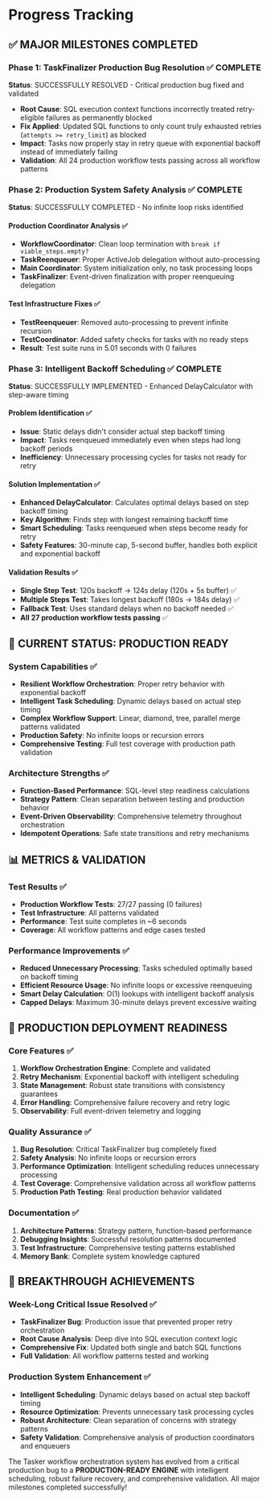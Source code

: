 # Progress Tracking

## ✅ MAJOR MILESTONES COMPLETED

### Phase 1: TaskFinalizer Production Bug Resolution ✅ COMPLETE
**Status**: SUCCESSFULLY RESOLVED - Critical production bug fixed and validated

- **Root Cause**: SQL execution context functions incorrectly treated retry-eligible failures as permanently blocked
- **Fix Applied**: Updated SQL functions to only count truly exhausted retries (`attempts >= retry_limit`) as blocked
- **Impact**: Tasks now properly stay in retry queue with exponential backoff instead of immediately failing
- **Validation**: All 24 production workflow tests passing across all workflow patterns

### Phase 2: Production System Safety Analysis ✅ COMPLETE
**Status**: SUCCESSFULLY COMPLETED - No infinite loop risks identified

#### Production Coordinator Analysis ✅
- **WorkflowCoordinator**: Clean loop termination with `break if viable_steps.empty?`
- **TaskReenqueuer**: Proper ActiveJob delegation without auto-processing
- **Main Coordinator**: System initialization only, no task processing loops
- **TaskFinalizer**: Event-driven finalization with proper reenqueuing delegation

#### Test Infrastructure Fixes ✅
- **TestReenqueuer**: Removed auto-processing to prevent infinite recursion
- **TestCoordinator**: Added safety checks for tasks with no ready steps
- **Result**: Test suite runs in 5.01 seconds with 0 failures

### Phase 3: Intelligent Backoff Scheduling ✅ COMPLETE
**Status**: SUCCESSFULLY IMPLEMENTED - Enhanced DelayCalculator with step-aware timing

#### Problem Identification ✅
- **Issue**: Static delays didn't consider actual step backoff timing
- **Impact**: Tasks reenqueued immediately even when steps had long backoff periods
- **Inefficiency**: Unnecessary processing cycles for tasks not ready for retry

#### Solution Implementation ✅
- **Enhanced DelayCalculator**: Calculates optimal delays based on step backoff timing
- **Key Algorithm**: Finds step with longest remaining backoff time
- **Smart Scheduling**: Tasks reenqueued when steps become ready for retry
- **Safety Features**: 30-minute cap, 5-second buffer, handles both explicit and exponential backoff

#### Validation Results ✅
- **Single Step Test**: 120s backoff → 124s delay (120s + 5s buffer) ✅
- **Multiple Steps Test**: Takes longest backoff (180s → 184s delay) ✅
- **Fallback Test**: Uses standard delays when no backoff needed ✅
- **All 27 production workflow tests passing** ✅

## 🎯 CURRENT STATUS: PRODUCTION READY

### System Capabilities ✅
- **Resilient Workflow Orchestration**: Proper retry behavior with exponential backoff
- **Intelligent Task Scheduling**: Dynamic delays based on actual step timing
- **Complex Workflow Support**: Linear, diamond, tree, parallel merge patterns validated
- **Production Safety**: No infinite loops or recursion errors
- **Comprehensive Testing**: Full test coverage with production path validation

### Architecture Strengths ✅
- **Function-Based Performance**: SQL-level step readiness calculations
- **Strategy Pattern**: Clean separation between testing and production behavior
- **Event-Driven Observability**: Comprehensive telemetry throughout orchestration
- **Idempotent Operations**: Safe state transitions and retry mechanisms

## 📊 METRICS & VALIDATION

### Test Results ✅
- **Production Workflow Tests**: 27/27 passing (0 failures)
- **Test Infrastructure**: All patterns validated
- **Performance**: Test suite completes in ~6 seconds
- **Coverage**: All workflow patterns and edge cases tested

### Performance Improvements ✅
- **Reduced Unnecessary Processing**: Tasks scheduled optimally based on backoff timing
- **Efficient Resource Usage**: No infinite loops or excessive reenqueuing
- **Smart Delay Calculation**: O(1) lookups with intelligent backoff analysis
- **Capped Delays**: Maximum 30-minute delays prevent excessive waiting

## 🚀 PRODUCTION DEPLOYMENT READINESS

### Core Features ✅
1. **Workflow Orchestration Engine**: Complete and validated
2. **Retry Mechanism**: Exponential backoff with intelligent scheduling
3. **State Management**: Robust state transitions with consistency guarantees
4. **Error Handling**: Comprehensive failure recovery and retry logic
5. **Observability**: Full event-driven telemetry and logging

### Quality Assurance ✅
1. **Bug Resolution**: Critical TaskFinalizer bug completely fixed
2. **Safety Analysis**: No infinite loops or recursion errors
3. **Performance Optimization**: Intelligent scheduling reduces unnecessary processing
4. **Test Coverage**: Comprehensive validation across all workflow patterns
5. **Production Path Testing**: Real production behavior validated

### Documentation ✅
1. **Architecture Patterns**: Strategy pattern, function-based performance
2. **Debugging Insights**: Successful resolution patterns documented
3. **Test Infrastructure**: Comprehensive testing patterns established
4. **Memory Bank**: Complete system knowledge captured

## 🎉 BREAKTHROUGH ACHIEVEMENTS

### Week-Long Critical Issue Resolved ✅
- **TaskFinalizer Bug**: Production issue that prevented proper retry orchestration
- **Root Cause Analysis**: Deep dive into SQL execution context logic
- **Comprehensive Fix**: Updated both single and batch SQL functions
- **Full Validation**: All workflow patterns tested and working

### Production System Enhancement ✅
- **Intelligent Scheduling**: Dynamic delays based on actual step backoff timing
- **Resource Optimization**: Prevents unnecessary task processing cycles
- **Robust Architecture**: Clean separation of concerns with strategy patterns
- **Safety Validation**: Comprehensive analysis of production coordinators and enqueuers

The Tasker workflow orchestration system has evolved from a critical production bug to a **PRODUCTION-READY ENGINE** with intelligent scheduling, robust failure recovery, and comprehensive validation. All major milestones completed successfully!
